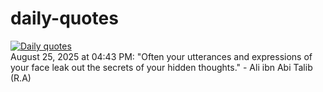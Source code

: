 # daily-quotes
[![Daily quotes](https://github.com/ceepu8/daily-quotes/actions/workflows/daily-quote.yml/badge.svg)](https://github.com/ceepu8/daily-quotes/actions/workflows/daily-quote.yml)<br/>
August 25, 2025 at 04:43 PM: "Often your utterances and expressions of your face leak out the secrets of your hidden thoughts." - Ali ibn Abi Talib (R.A)
